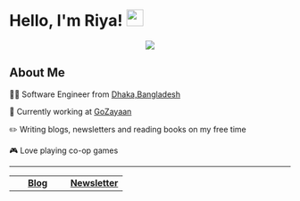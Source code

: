 # Hello, I'm Riya! <img src="https://media.giphy.com/media/hvRJCLFzcasrR4ia7z/giphy.gif" width="30px">
<p align="center">
  <a href="https://github.com/DenverCoder1/readme-typing-svg"><img src="https://readme-typing-svg.herokuapp.com?lines=Software+Engineer;Love%20Blending%20Art%20and%20Tech;Always%20Building%20New%20Things&center=true&width=380&height=45"></a>
</p>

## About Me

  🙋‍♀️ Software Engineer from [Dhaka,Bangladesh](https://www.google.com/maps/place/Dhaka/@23.7808405,90.419689,12z/data=!3m1!4b1!4m6!3m5!1s0x3755b8b087026b81:0x8fa563bbdd5904c2!8m2!3d23.804093!4d90.4152376!16zL20vMGZuYjQ?entry=ttu&g_ep=EgoyMDI0MTAxNi4wIKXMDSoASAFQAw%3D%3D)

  🏢 Currently working at [GoZayaan](https://gozayaan.com)

  ✏️ Writing blogs, newsletters and reading books on my free time

  🎮 Love playing co-op games
<hr/>
<table width="100%" align="center">
  <tr>
    <td align="center" style="width:50%">
      <a href="https://fariabriya.codes">
        <strong>Blog</strong>
      </a>
    </td>
    <td align="center" tyle="width:50%">
      <a href="https://fariabriya.substack.com/">
        <strong>Newsletter</strong>
      </a>
    </td>
  </tr>
</table>
